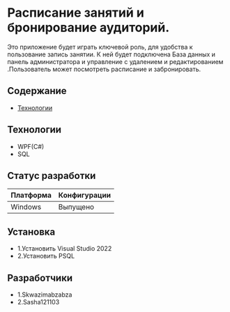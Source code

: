 # Расписание занятий и бронирование аудиторий.
Это приложение будет играть ключевой роль, для удобства к пользование запись занятии. К ней будет подключена База данных и панель администратора и управление с удалением и редактированием .Пользователь может посмотреть расписание и забронировать.
## Содержание
- [Технологии](#технологии)

## Технологии
- WPF(C#)
- SQL

## Статус разработки
|Платформа|Конфигурации|
|--------|--------------|
|Windows|Выпущено|

## Установка
- 1.Установить Visual Studio 2022
- 2.Установить PSQL

## Разработчики
- 1.Skwazimabzabza
- 2.Sasha121103


